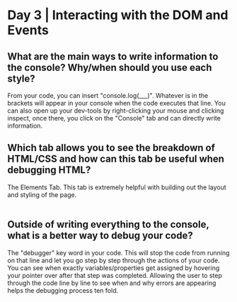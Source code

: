 # Day 3 | Interacting with the DOM and Events

## What are the main ways to write information to the console?  Why/when should you use each style?
From your code, you can insert "console.log(___)". Whatever is in the brackets will appear in your console when the code executes that line.  You can also open up your dev-tools by right-clicking your mouse and clicking inspect, once there, you click on the "Console" tab and can directly write information.
<br>

## Which tab allows you to see the breakdown of HTML/CSS and how can this tab be useful when debugging HTML?
The Elements Tab.  This tab is extremely helpful with building out the layout and styling of the page.  
<br>

## Outside of writing everything to the console, what is a better way to debug your code?
The "debugger" key word in your code.  This will stop the code from running on that line and let you go step by step through the actions of your code.  You can see when exactly variables/properties get assigned by hovering your pointer over after that step was completed.  Allowing the user to step through the code line by line to see when and why errors are appearing helps the debugging process ten fold.